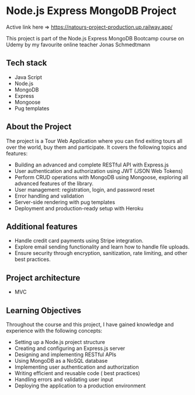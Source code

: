 # Node.js Express MongoDB Project

Active link here => https://natours-project-production.up.railway.app/

This project is part of the Node.js Express MongoDB Bootcamp course on Udemy by my favourite online teacher Jonas Schmedtmann

## Tech stack

- Java Script
- Node.js
- MongoDB
- Express
- Mongoose
- Pug templates

## About the Project

The project is a Tour Web Application where you can find exiting tours all over the world, buy them and participate. It covers the following topics and features:

- Building an advanced and complete RESTful API with Express.js
- User authentication and authorization using JWT (JSON Web Tokens)
- Perform CRUD operations with MongoDB using Mongoose, exploring all advanced features of the library.
- User management: registration, login, and password reset
- Error handling and validation
- Server-side rendering with pug templates
- Deployment and production-ready setup with Heroku

## Additional features

- Handle credit card payments using Stripe integration.
- Explore email sending functionality and learn how to handle file uploads.
- Ensure security through encryption, sanitization, rate limiting, and other best practices.

## Project architecture

- MVC

## Learning Objectives

Throughout the course and this project, I have gained knowledge and experience with the following concepts:

- Setting up a Node.js project structure
- Creating and configuring an Express.js server
- Designing and implementing RESTful APIs
- Using MongoDB as a NoSQL database
- Implementing user authentication and authorization
- Writing efficient and reusable code ( best practices)
- Handling errors and validating user input
- Deploying the application to a production environment


